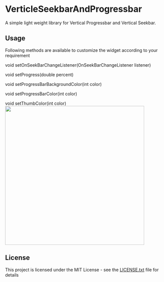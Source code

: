 # VerticleSeekbarAndProgressbar

A simple light weight library for Vertical Progressbar and Vertical Seekbar.

## Usage

Following methods are available to customize the widget according to your requirement

void	setOnSeekBarChangeListener(OnSeekBarChangeListener listener) 

void	setProgress(double percent) 

void	setProgressBarBackgroundColor(int color) 

void	setProgressBarColor(int color) 

void	setThumbColor(int color) 
<br/>
<img height="450" src="https://github.com/tamalsamui/VerticleSeekbarAndProgressbar/blob/master/pics/screen_capture.gif" />
<br/>
## License

This project is licensed under the MIT License - see the [LICENSE.txt](LICENSE.txt) file for details


